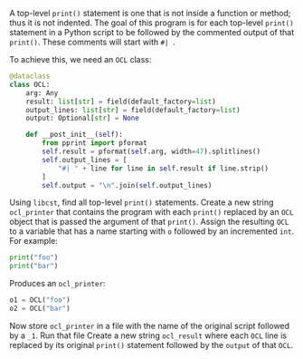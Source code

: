 A top-level `print()` statement is one that is not inside a function or method; thus it is not indented.
The goal of this program is for each top-level `print()` statement in a Python script to be followed by the commented output of that `print()`.
These comments will start with `#| `.

To achieve this, we need an `OCL` class:

```python
@dataclass
class OCL:
    arg: Any
    result: list[str] = field(default_factory=list)
    output_lines: list[str] = field(default_factory=list)
    output: Optional[str] = None

    def __post_init__(self):
        from pprint import pformat
        self.result = pformat(self.arg, width=47).splitlines()
        self.output_lines = [
            "#| " + line for line in self.result if line.strip()
        ]
        self.output = "\n".join(self.output_lines)
```

Using `libcst`, find all top-level `print()` statements.
Create a new string `ocl_printer` that contains the program with each `print()` replaced by an `OCL` object that is passed the argument of that `print()`.
Assign the resulting `OCL` to a variable that has a name starting with `o` followed by an incremented `int`.
For example:

```python
print("foo")
print("bar")
```

Produces an `ocl_printer`:

```python
o1 = OCL("foo")
o2 = OCL("bar")
```

Now store `ocl_printer` in a file with the name of the original script followed by a `_1`.
Run that file 
Create a new string `ocl_result` where each `OCL` line is replaced by its original `print()` statement followed by the `output` of that `OCL`.
